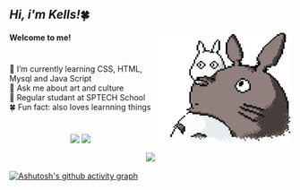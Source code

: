 ## <i>Hi, i'm Kells!</i>🍀
<dl> 
  <dd> 
      <dl> 
          <dd> 
            <img align="right" height="200" width="250" src="https://github.com/Kells-Jessie/Kells-Jessie/blob/main/Pixelro.gif">
        </dd>
      </dl>
  </dd> 
</dl>

#### Welcome to me! 

#
🌱 I’m currently learning CSS, HTML, Mysql and Java Script<br>
🍃 Ask me about art and culture<br>
🌿 Regular studant at SPTECH School <br>
🍀 Fun fact: also loves learnning things<br>

#

<div align="center">
  <a href="http://www.github.com/Kells-Jessie"><img width="60%" src="https://github-readme-stats.vercel.app/api?username=Kells-Jessie&hide=&count_private=true&bg_color=0D1117&theme=gotham&hide_border=true&show_icons=true"/></a>
  <a href="http://www.github.com/Kells-Jessie"><img width="38.25%" src="https://github-readme-stats.vercel.app/api/top-langs/?username=Kells-Jessie&langs_count=10&count_private=true&layout=compact&theme=gotham&hide_border=true&bg_color=0D1117"/></a>
</div>
<!-- <img src="" width="100%"> -->
<p align="center">
  <img src="https://github-profile-trophy.vercel.app/?username=Kells-Jessie&theme=dracula&row=2&no-bg=true&column=3&margin-w=15&margin-h=15&no-frame=true" />
</p>

[![Ashutosh's github activity graph](https://github-readme-activity-graph.vercel.app/graph?username=Kells-Jessie&bg_color=00000&color=7CCD7C&line=9AFF9A&point=7CCD7C&area=true&hide_border=true)](https://github.com/ashutosh00710/github-readme-activity-graph)
           



